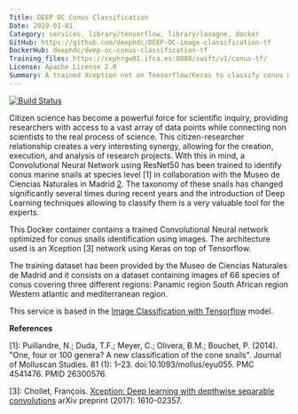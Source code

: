```yaml
---
Title: DEEP OC Conus Classification
Date: 2019-01-01
Category: services, library/tensorflow, library/lasagne, docker
GitHub: https://github.com/deephdc/DEEP-OC-image-classification-tf
DockerHub: deephdc/deep-oc-conus-classification-tf
Training_files: https://cephrgw01.ifca.es:8080/swift/v1/conus-tf/
License: Apache License 2.0
Summary: A trained Xception net on Tensorflow/Keras to classify conus marine snails.
---
```


[![Build Status](https://jenkins.indigo-datacloud.eu:8080/buildStatus/icon?job=Pipeline-as-code/DEEP-OC-org/DEEP-OC-conus-classification-tf/master)](https://jenkins.indigo-datacloud.eu:8080/job/Pipeline-as-code/job/DEEP-OC-org/job/DEEP-OC-conus-classification-tf/job/master)

Citizen science has become a powerful force for scientific inquiry, providing researchers with access to a vast array of
data points while connecting non scientists to the real process of science. 
This citizen-researcher relationship creates a very interesting synergy, allowing for the creation, execution, and analysis
of research projects. With this in mind, a Convolutional Neural Network using ResNet50 has been trained to identify conus
marine snails at species level [1] in collaboration with the Museo de Ciencias Naturales in Madrid [2].
The taxonomy of these snails has changed significantly several times during recent years and the introduction of Deep
Learning techniques allowing to classify them is a very valuable tool for the experts.

This Docker container contains a trained Convolutional Neural network optimized for conus snails identification using images.
The architecture used is an Xception [3] network using Keras on top of Tensorflow.

The training dataset has been provided by the Museo de Ciencias Naturales de Madrid and it consists on a dataset 
containing images of 68 species of conus covering three different regions: Panamic region South African region Western atlantic
and mediterranean region.

This service is based in the [Image Classification with Tensorflow](./deep-oc-image-classification-tensorflow.html) model.


**References**

[1]: Puillandre, N.; Duda, T.F.; Meyer, C.; Olivera, B.M.; Bouchet, P. (2014). "One, four or 100 genera? A new classification of the cone snails". Journal of Molluscan Studies. 81 (1): 1–23.  doi:10.1093/mollus/eyu055. PMC 4541476. PMID 26300576.

[2]: http://www.mncn.csic.es/

[3]: Chollet, François. [Xception: Deep learning with depthwise separable convolutions](https://arxiv.org/abs/1610.02357) arXiv preprint (2017): 1610-02357.

